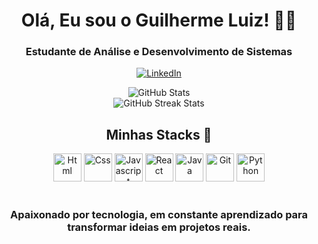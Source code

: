<h1 align="center"> Olá, Eu sou o Guilherme Luiz! 👨‍💻</h1>
<h3 align="center">Estudante de Análise e Desenvolvimento de Sistemas</h3>
<div align="center">

[![LinkedIn](https://img.shields.io/badge/LinkedIn-0077B5?style=for-the-badge&logo=linkedin&logoColor=white)](https://www.linkedin.com/in/Guiilherme-Luiz)

<img src="https://github-readme-stats.vercel.app/api?username=GuiLuiz06&theme=dark&show_icons=true" alt="GitHub Stats"/><br>
<img src="https://github-readme-streak-stats.herokuapp.com/?user=GuiLuiz06&theme=dark&hide_border=false" alt="GitHub Streak Stats"/>
</div>


<div align="center" style="display: inline_block">
     <h2 align="center">Minhas Stacks 🚀</h2>
     <img height="45" src="https://cdn.jsdelivr.net/gh/devicons/devicon@latest/icons/html5/html5-original.svg" alt="Html" />
     <img height="45" src="https://cdn.jsdelivr.net/gh/devicons/devicon@latest/icons/css3/css3-original.svg" alt="Css" />
     <img height="45" src="https://cdn.jsdelivr.net/gh/devicons/devicon@latest/icons/javascript/javascript-original.svg" alt="Javascript" /> 
     <img height="45" src="https://cdn.jsdelivr.net/gh/devicons/devicon@latest/icons/react/react-original.svg" alt="React"/>
     <img height="45" src="https://cdn.jsdelivr.net/gh/devicons/devicon@latest/icons/java/java-original.svg" alt="Java" />
     <img height="45" src="https://cdn.jsdelivr.net/gh/devicons/devicon@latest/icons/git/git-original.svg" alt="Git"/>
     <img height="45" src="https://cdn.jsdelivr.net/gh/devicons/devicon@latest/icons/python/python-original.svg" alt="Python" />
</div><br/>

<h3 align="center">Apaixonado por tecnologia, em constante aprendizado para transformar ideias em projetos reais.</h3>



